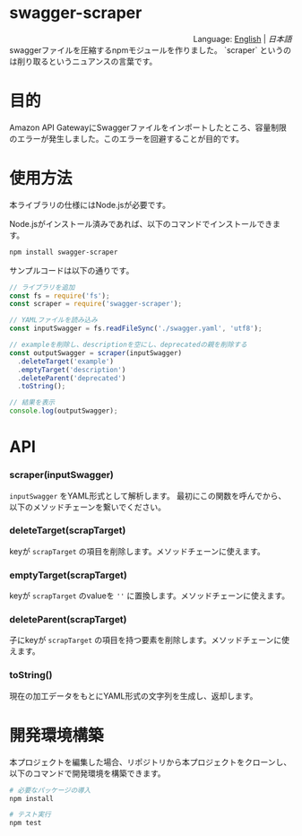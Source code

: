 # swagger-scraper
<div style="text-align:right">Language: <a href="README.md">English</a> | <i>日本語</i></div>
swaggerファイルを圧縮するnpmモジュールを作りました。 `scraper` というのは削り取るというニュアンスの言葉です。



# 目的

Amazon API GatewayにSwaggerファイルをインポートしたところ、容量制限のエラーが発生しました。このエラーを回避することが目的です。



# 使用方法

本ライブラリの仕様にはNode.jsが必要です。

Node.jsがインストール済みであれば、以下のコマンドでインストールできます。

```bash
npm install swagger-scraper
```

サンプルコードは以下の通りです。

```javascript
// ライブラリを追加
const fs = require('fs');
const scraper = require('swagger-scraper');

// YAMLファイルを読み込み
const inputSwagger = fs.readFileSync('./swagger.yaml', 'utf8');

// exampleを削除し、descriptionを空にし、deprecatedの親を削除する
const outputSwagger = scraper(inputSwagger)
  .deleteTarget('example')
  .emptyTarget('description')
  .deleteParent('deprecated')
  .toString();

// 結果を表示
console.log(outputSwagger);
```



# API

### scraper(inputSwagger)

`inputSwagger` をYAML形式として解析します。 最初にこの関数を呼んでから、以下のメソッドチェーンを繋いでください。

### deleteTarget(scrapTarget)

keyが `scrapTarget` の項目を削除します。メソッドチェーンに使えます。

### emptyTarget(scrapTarget)

keyが `scrapTarget` のvalueを `''` に置換します。メソッドチェーンに使えます。

### deleteParent(scrapTarget)

子にkeyが `scrapTarget` の項目を持つ要素を削除します。メソッドチェーンに使えます。

### toString()

現在の加工データをもとにYAML形式の文字列を生成し、返却します。



# 開発環境構築

本プロジェクトを編集した場合、リポジトリから本プロジェクトをクローンし、以下のコマンドで開発環境を構築できます。

```bash
# 必要なパッケージの導入
npm install

# テスト実行
npm test
```

